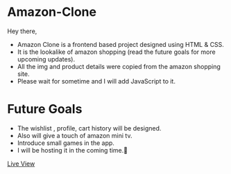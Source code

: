 # Amazon-Clone
Hey there,
* Amazon Clone is a frontend based project designed using HTML & CSS.
* It is the lookalike of amazon shopping (read the future goals for more upcoming updates).
* All the img and product details were copied from the amazon shopping site.
* Please wait for sometime and I will add JavaScript to it.

# Future Goals
* The wishlist , profile, cart history will be designed.
* Also will give a touch of amazon mini tv.
* Introduce small games in the app.
* I will be hosting it in the coming time.🚀


[Live View](https://mr-zahid.github.io/Amazon-Clone/)
